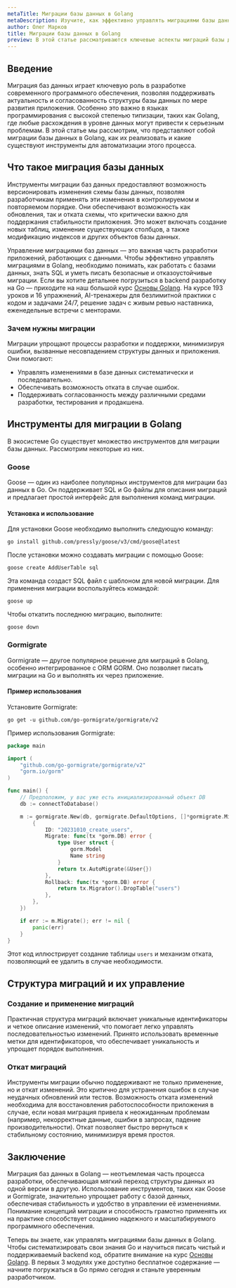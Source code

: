 ```yaml
---
metaTitle: Миграции базы данных в Golang
metaDescription: Изучите, как эффективно управлять миграциями базы данных в Go. Рассматриваются популярные инструменты, преимущества миграций и примеры кода. 
author: Олег Марков
title: Миграции базы данных в Golang
preview: В этой статье рассматриваются ключевые аспекты миграций базы данных в Go, популярные инструменты и примеры кода для успешной реализации.
---
```


## Введение

Миграция баз данных играет ключевую роль в разработке современного программного обеспечения, позволяя поддерживать актуальность и согласованность структуры базы данных по мере развития приложения. Особенно это важно в языках программирования с высокой степенью типизации, таких как Golang, где любые расхождения в уровне данных могут привести к серьезным проблемам. В этой статье мы рассмотрим, что представляют собой миграции базы данных в Golang, как их реализовать и какие существуют инструменты для автоматизации этого процесса.

## Что такое миграция базы данных

Инструменты миграции баз данных предоставляют возможность версионировать изменения схемы базы данных, позволяя разработчикам применять эти изменения в контролируемом и повторяемом порядке. Они обеспечивают возможность как обновления, так и отката схемы, что критически важно для поддержания стабильности приложения. Это может включать создание новых таблиц, изменение существующих столбцов, а также модификацию индексов и других объектов базы данных.

Управление миграциями баз данных — это важная часть разработки приложений, работающих с данными. Чтобы эффективно управлять миграциями в Golang, необходимо понимать, как работать с базами данных, знать SQL и уметь писать безопасные и отказоустойчивые миграции. Если вы хотите детальнее погрузиться в backend разработку на Go — приходите на наш большой курс [Основы Golang](https://purpleschool.ru/course/go-basics?utm_source=knowledgebase&utm_medium=text&utm_campaign=migratsii-bazy-dannyh-v-golang). На курсе 193 уроков и 16 упражнений, AI-тренажеры для безлимитной практики с кодом и задачами 24/7, решение задач с живым ревью наставника, еженедельные встречи с менторами.

### Зачем нужны миграции

Миграции упрощают процессы разработки и поддержки, минимизируя ошибки, вызванные несовпадением структуры данных и приложения. Они помогают:

- Управлять изменениями в базе данных систематически и последовательно.
- Обеспечивать возможность отката в случае ошибок.
- Поддерживать согласованность между различными средами разработки, тестирования и продакшена.

## Инструменты для миграции в Golang

В экосистеме Go существует множество инструментов для миграции базы данных. Рассмотрим некоторые из них.

### Goose

Goose — один из наиболее популярных инструментов для миграции баз данных в Go. Он поддерживает SQL и Go файлы для описания миграций и предлагает простой интерфейс для выполнения команд миграции.

#### Установка и использование

Для установки Goose необходимо выполнить следующую команду:

```shell
go install github.com/pressly/goose/v3/cmd/goose@latest
```

После установки можно создавать миграции с помощью Goose:

```shell
goose create AddUserTable sql
```

Эта команда создаст SQL файл с шаблоном для новой миграции. Для применения миграции воспользуйтесь командой:

```shell
goose up
```

Чтобы откатить последнюю миграцию, выполните:

```shell
goose down
```

### Gormigrate

Gormigrate — другое популярное решение для миграций в Golang, особенно интегрированное с ORM GORM. Оно позволяет писать миграции на Go и выполнять их через приложение.

#### Пример использования

Установите Gormigrate:

```shell
go get -u github.com/go-gormigrate/gormigrate/v2
```

Пример использования Gormigrate:

```go
package main

import (
    "github.com/go-gormigrate/gormigrate/v2"
    "gorm.io/gorm"
)

func main() {
    // Предположим, у вас уже есть инициализированный объект DB
    db := connectToDatabase()

    m := gormigrate.New(db, gormigrate.DefaultOptions, []*gormigrate.Migration{
        {
            ID: "20231010_create_users",
            Migrate: func(tx *gorm.DB) error {
                type User struct {
                    gorm.Model
                    Name string
                }
                return tx.AutoMigrate(&User{})
            },
            Rollback: func(tx *gorm.DB) error {
                return tx.Migrator().DropTable("users")
            },
        },
    })

    if err := m.Migrate(); err != nil {
        panic(err)
    }
}
```

Этот код иллюстрирует создание таблицы `users` и механизм отката, позволяющий ее удалить в случае необходимости.

## Структура миграций и их управление

### Создание и применение миграций

Практичная структура миграций включает уникальные идентификаторы и четкое описание изменений, что помогает легко управлять последовательностью изменений. Принято использовать временные метки для идентификаторов, что обеспечивает уникальность и упрощает порядок выполнения.

### Откат миграций

Инструменты миграции обычно поддерживают не только применение, но и откат изменений. Это критично для устранения ошибок в случае неудачных обновлений или тестов. Возможность отката изменений необходима для восстановления работоспособности приложения в случае, если новая миграция привела к неожиданным проблемам (например, некорректные данные, ошибки в запросах, падение производительности). Откат позволяет быстро вернуться к стабильному состоянию, минимизируя время простоя.

## Заключение

Миграция баз данных в Golang — неотъемлемая часть процесса разработки, обеспечивающая мягкий переход структуры данных из одной версии в другую. Использование инструментов, таких как Goose и Gormigrate, значительно упрощает работу с базой данных, обеспечивая стабильность и удобство в управлении её изменениями. Понимание концепций миграции и способность грамотно применять их на практике способствует созданию надежного и масштабируемого программного обеспечения.

Теперь вы знаете, как управлять миграциями базы данных в Golang. Чтобы систематизировать свои знания Go и научиться писать чистый и поддерживаемый backend код, обратите внимание на курс [Основы Golang](https://purpleschool.ru/course/go-basics?utm_source=knowledgebase&utm_medium=text&utm_campaign=migratsii-bazy-dannyh-v-golang). В первых 3 модулях уже доступно бесплатное содержание — начните погружаться в Go прямо сегодня и станьте уверенным разработчиком.

